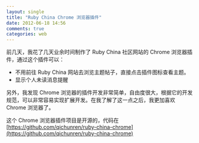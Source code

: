 ```yaml
---
layout: single
title: "Ruby China Chrome 浏览器插件"
date: 2012-06-18 14:56
comments: true
categories: web
---
```


前几天，我花了几天业余时间制作了 Ruby China 社区网站的 Chrome 浏览器插件，通过这个插件可以：

+ 不用前往 Ruby China 网站去浏览主题帖子，直接点击插件图标查看主题。
+ 显示个人未读消息提醒

另外，我发现 Chrome 浏览器的插件开发非常简单，自由度很大，根据它的开发规范，可以非常容易实现扩展开发。在我了解了这一点之后，我更加喜欢 Chrome 浏览器了。

这个 Chrome 浏览器插件项目是开源的，代码在[https://github.com/qichunren/ruby-china-chrome](https://github.com/qichunren/ruby-china-chrome)



